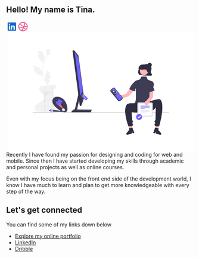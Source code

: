 ## Hello! My name is Tina.

<a href="https://twitter.com/abhisheknaiidu"> <img align="left" alt="Abhishek Naidu | Twitter" width="30px" src="/images/linkedin.png" /> </a> 

<a href="https://www.linkedin.com/in/abhisheknaiidu/"> <img align="left" alt="Abhishek's LinkedIN" width="30px" src="/images/dribbble.png" /> </a> 

<br />

<img align="right" alt="GIF" src="/images/undraw_creativity.png" width="500" height="320" />

Recently I have found my passion for designing and coding for web and mobile. Since then I have started developing my skills through academic and personal projects as well as online courses.

Even with my focus being on the front end side of the development world, I know I have much to learn and plan to get more knowledgeable with every step of the way.

## Let's get connected

You can find some of my links down below
* [Explore my online portfolio](https://t-mc-huynh.github.io/tmch-website/)
* [LinkedIn](https://www.linkedin.com/in/tina-huynh-59b433168/)
* [Dribble](https://dribbble.com/tina_mc_h)
